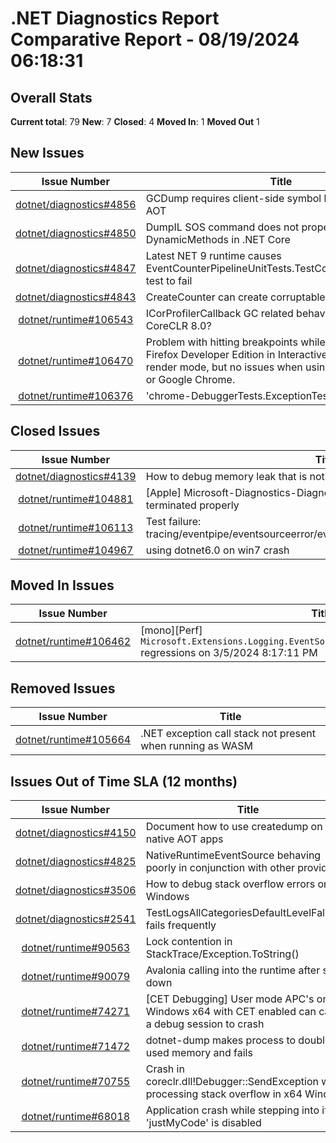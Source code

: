 # .NET Diagnostics Report Comparative Report - 08/19/2024 06:18:31

## Overall Stats

**Current total**: 79
**New**: 7
**Closed**: 4
**Moved In**: 1
**Moved Out** 1

## New Issues

| **Issue Number** | **Title** |
| :--------------: | --------- |
| [dotnet/diagnostics#4856](https://github.com/dotnet/diagnostics/issues/4856) | GCDump requires client-side symbol lookup for native AOT |
| [dotnet/diagnostics#4850](https://github.com/dotnet/diagnostics/issues/4850) | DumpIL SOS command does not properly handle DynamicMethods in .NET Core |
| [dotnet/diagnostics#4847](https://github.com/dotnet/diagnostics/issues/4847) | Latest NET 9 runtime causes EventCounterPipelineUnitTests.TestCounterEventPipeline test to fail |
| [dotnet/diagnostics#4843](https://github.com/dotnet/diagnostics/issues/4843) | CreateCounter can create corruptable counter |
| [dotnet/runtime#106543](https://github.com/dotnet/runtime/issues/106543) | ICorProfilerCallback GC related behavior changed in CoreCLR 8.0? |
| [dotnet/runtime#106470](https://github.com/dotnet/runtime/issues/106470) | Problem with hitting breakpoints while using Firefox or Firefox Developer Edition in InteractiveWebAssembly render mode, but no issues when using Microsoft Edge or Google Chrome. |
| [dotnet/runtime#106376](https://github.com/dotnet/runtime/issues/106376) | 'chrome-DebuggerTests.ExceptionTests' timing out |

## Closed Issues

| **Issue Number** | **Title** |
| :--------------: | --------- |
| [dotnet/diagnostics#4139](https://github.com/dotnet/diagnostics/issues/4139) | How to debug memory leak that is not clear on dotnet-dump? |
| [dotnet/runtime#104881](https://github.com/dotnet/runtime/issues/104881) | [Apple] Microsoft-Diagnostics-DiagnosticSource EventSource not terminated properly |
| [dotnet/runtime#106113](https://github.com/dotnet/runtime/issues/106113) | Test failure: tracing/eventpipe/eventsourceerror/eventsourceerror/eventsourceerror.cmd |
| [dotnet/runtime#104967](https://github.com/dotnet/runtime/issues/104967) | using dotnet6.0 on win7 crash |

## Moved In Issues

| **Issue Number** | **Title** |
| :--------------: | --------- |
| [dotnet/runtime#106462](https://github.com/dotnet/runtime/issues/106462) | [mono][Perf] `Microsoft.Extensions.Logging.EventSourceLogger.NestedScopes_TwoMessages` regressions on 3/5/2024 8:17:11 PM |

## Removed Issues

| **Issue Number** | **Title** |
| :--------------: | --------- |
| [dotnet/runtime#105664](https://github.com/dotnet/runtime/issues/105664) | .NET exception call stack not present when running as WASM |

## Issues Out of Time SLA (12 months)

| **Issue Number** | **Title** |
| :--------------: | --------- |
| [dotnet/diagnostics#4150](https://github.com/dotnet/diagnostics/issues/4150) | Document how to use createdump on native AOT apps |
| [dotnet/diagnostics#4825](https://github.com/dotnet/diagnostics/issues/4825) | NativeRuntimeEventSource behaving poorly in conjunction with other providers |
| [dotnet/diagnostics#3506](https://github.com/dotnet/diagnostics/issues/3506) | How to debug stack overflow errors on Windows |
| [dotnet/diagnostics#2541](https://github.com/dotnet/diagnostics/issues/2541) | TestLogsAllCategoriesDefaultLevelFallback fails frequently |
| [dotnet/runtime#90563](https://github.com/dotnet/runtime/issues/90563) | Lock contention in StackTrace/Exception.ToString() |
| [dotnet/runtime#90079](https://github.com/dotnet/runtime/issues/90079) | Avalonia calling into the runtime after shut down |
| [dotnet/runtime#74271](https://github.com/dotnet/runtime/issues/74271) | [CET Debugging] User mode APC's on Windows x64 with CET enabled can cause a debug session to crash  |
| [dotnet/runtime#71472](https://github.com/dotnet/runtime/issues/71472) | dotnet-dump makes process to double its used memory and fails |
| [dotnet/runtime#70755](https://github.com/dotnet/runtime/issues/70755) | Crash in coreclr.dll!Debugger::SendException while processing stack overflow in x64 Windows |
| [dotnet/runtime#68018](https://github.com/dotnet/runtime/issues/68018) | Application crash while stepping into if 'justMyCode' is disabled |

